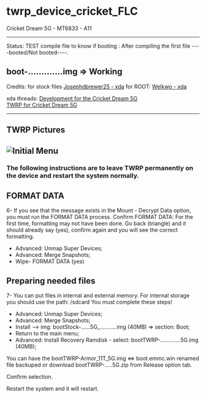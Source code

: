 # twrp_device_cricket_FLC
Cricket Dream 5G - MT6833 - A11

---------------
Status: TEST compile file to know if booting : After compiling the first file ----booted/Not booted----.

boot-.............img => Working
------------------------------------
Credits: for stock files [Josephdbrewer25 - xda](https://forum.xda-developers.com/m/josephdbrewer25.5982262/)
for ROOT: [Welkwo - xda](https://forum.xda-developers.com/m/welkwo.6053862/)

xda threads: [Development for the Cricket Dream 5G](https://forum.xda-developers.com/t/development-for-the-cricket-dream-5g.4414603/)   
[TWRP for Cricket Dream 5G](https://forum.xda-developers.com/t/twrp-for-cricket-dream-5g.4418963/)

--------------------------------
TWRP Pictures
-------------
![Initial Menu](cccc)
----------------------------------------

### The following instructions are to leave TWRP permanently on the device and restart the system normally.

## FORMAT DATA
6- If you see that the message exists in the Mount - Decrypt Data option, you must run the FORMAT DATA process.
Confirm FORMAT DATA: For the first time, formatting may not have been done. Go back (triangle) and it should already say (yes), confirm again and you will see the correct formatting.
- Advanced: Unmap Super Devices;
- Advanced: Merge Snapshots;
- Wipe- FORMAT DATA (yes)

## Preparing needed files
7- You can put files in internal and external memory. For internal storage you should use the path: /sdcard
You must complete these steps!
- Advanced: Unmap Super Devices;
- Advanced: Merge Snapshots;
- Install --> img: bootStock-......5G_...........img (40MB) => section: Boot;
- Return to the main menu;
- Advanced: Install Recovery Ramdisk - select: bootTWRP-.............5G.img (40MB);

You can have the bootTWRP-Armor_11T_5G.img <=> boot.emmc.win renamed file backuped or download bootTWRP-.....5G.zip from Release option tab.

Confirm selection.

Restart the system and it will restart.
